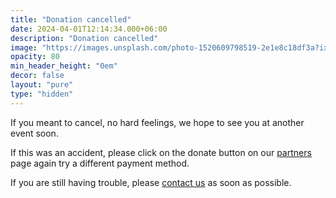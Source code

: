```yaml
---
title: "Donation cancelled"
date: 2024-04-01T12:14:34.000+06:00
description: "Donation cancelled"
image: "https://images.unsplash.com/photo-1520609798519-2e1e8c18df3a?ixlib=rb-1.2.1&ixid=MnwxMjA3fDB8MHxwaG90by1wYWdlfHx8fGVufDB8fHx8&auto=format&fit=crop&w=1770&q=80"
opacity: 80
min_header_height: "0em"
decor: false
layout: "pure"
type: "hidden"
---
```

If you meant to cancel, no hard feelings, we hope to see you at another event soon.

If this was an accident, please click on the donate button on our [partners](/partners) page again try a different payment method.

If you are still having trouble, please [contact us](/contact) as soon as possible.
